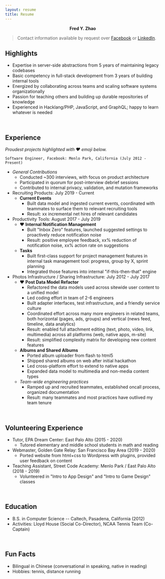 ```yaml
---
layout: resume
title: Resume
---
```


<p align="center">
  <b>Fred Y. Zhao</b>
</p>

> Contact information available by request over [Facebook](https://fb.me/frdzy) or [LinkedIn](https://linkedin.com/in/frdzy).

## Highlights

* Expertise in server-side abstractions from 5 years of maintaining legacy codebases
* Basic competency in full-stack development from 3 years of building internal tools
* Energized by collaborating across teams and scaling software systems organizationally
* Passion for teaching others and building up durable repositories of knowledge
* Experienced in Hacklang/PHP, JavaScript, and GraphQL; happy to learn whatever is needed

<br />

## Experience

*Proudest projects highlighted with ❤️  emoji below.*

`Software Engineer, Facebook: Menlo Park, California (July 2012 - Present)`

* *General Contributions*
  * Conducted ~300 interviews, with focus on product architecture
  * Participated in quorum for post-interview debrief sessions
  * Contributed to internal privacy, validation, and mutation frameworks
* Recruiting Products: July 2019 - Current
  * **Current Events**
    * Built data model and ingested current events, coordinated with teammates to surface them to relevant recruiting tools
    * Result: xx incremental net hires of relevant candidates
* Productivity Tools: August 2017 - July 2019
  * ❤️  **Internal Notification Management**
    * Built "Inbox Zero" features, launched suggested settings to proactively reduce notification noise
    * Result: positive employee feedback, xx% reduction of notification noise, xx% action rate on suggestions
  * **Tasks**
    * Built first-class support for project management features in internal task management tool: progress, group by X, sprint planning
    * Integrated those features into internal "if-this-then-that" engine
* Photos Infrastructure / Sharing Infrastructure: July 2012 - July 2017
  * ❤️  **Post Data Model Refactor**
    * Refactored the data models used across sitewide user content to a unified model
    * Led coding effort in team of 2-6 engineers
    * Built adapter interfaces, test infrastructure, and a friendly service culture
    * Coordinated effort across many more engineers in related teams, both horizontal (pages, ads, groups) and vertical (news feed, timeline, data analytics)
    * Result: enabled full attachment editing (text, photo, video, link, multimedia) across all platforms (web, native apps, m-site)
    * Result: simplified complexity matrix for developing new content features
  * **Albums and Shared Albums**
    * Ported album uploader from flash to html5
    * Shipped shared albums on web after initial hackathon
    * Led cross-platform effort to extend to native apps
    * Expanded data model to multimedia and non-media content types
  * *Team-wide engineering practices*
    * Ramped up and recruited teammates, established oncall process, organized documentation
    * Result: many teammates and most practices have outlived my team tenure

<br />

## Volunteering Experience

* Tutor, EPA Dream Center: East Palo Alto (2015 - 2020)
  * Tutored elementary and middle school students in math and reading
* Webmaster, Golden Gate Relay: San Francisco Bay Area (2019 - 2020)
  * Ported website from html+css to Wordpress with plugins, provided user feedback on content
* Teaching Assistant, Street Code Academy: Menlo Park / East Palo Alto (2018 - 2019)
  * Volunteered in "Intro to App Design" and "Intro to Game Design" classes

<br />

## Education

* B.S. in Computer Science -- Caltech, Pasadena, California (2012)
* Activities: Lloyd House (Social Co-Director), NCAA Tennis Team (Co-Captain)

<br />

## Fun Facts

* Bilingual in Chinese (conversational in speaking, native in reading)
* Hobbies: tennis, distance running
